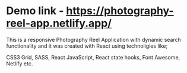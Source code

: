 # Demo link - https://photography-reel-app.netlify.app/

This is a responsive Photography Reel Application with dynamic search functionality and it was created with React using technoligies like;

CSS3 Grid,
SASS,
React JavaScript,
React state hooks,
Font Awesome, 
Netlify etc.





